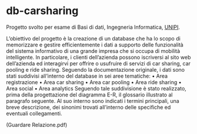 # db-carsharing

Progetto svolto per esame di Basi di dati, Ingegneria Informatica, [UNIPI](#https://github.com/Unipisa). 

L’obiettivo del progetto è la creazione di un database che ha lo scopo di memorizzare e
gestire efficientemente i dati a supporto delle funzionalità del sistema informativo di una
grande impresa che si occupa di mobilità intelligente.
In particolare, i clienti dell’azienda possono iscriversi al sito web dell’azienda ed interagirvi
per offrire o usufruire di servizi di car sharing, car pooling e ride sharing.
Seguendo la documentazione originale, i dati sono stati suddivisi all’interno del database in
sei aree tematiche:
• Area registrazione
• Area car sharing
• Area car pooling
• Area ride sharing
• Area social
• Area analytics
Seguendo tale suddivisione è stato realizzato, prima della progettazione del diagramma E-R,
il glossario illustrato al paragrafo seguente. Al suo interno sono indicati i termini principali,
una breve descrizione, dei sinonimi trovati all’interno delle specifiche ed eventuali
collegamenti.

(Guardare Relazione.pdf)
